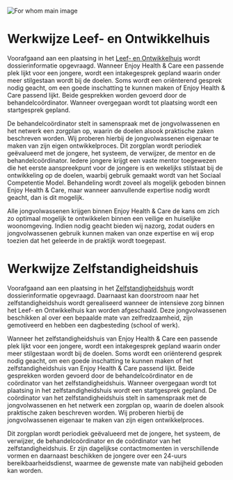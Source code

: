 
![For whom main image](/images/method/main.jpg)


# Werkwijze Leef- en Ontwikkelhuis

Voorafgaand aan een plaatsing in het [Leef- en Ontwikkelhuis](/Leef-%20en%20Ontwikkelhuis%20(Behandelgroep)) wordt dossierinformatie opgevraagd. Wanneer Enjoy Health & Care een passende plek lijkt voor een jongere, wordt een intakegesprek gepland waarin onder meer stilgestaan wordt bij de doelen. Soms wordt een oriënterend gesprek nodig geacht, om een goede inschatting te kunnen maken of Enjoy Health & Care passend lijkt. Beide gesprekken worden gevoerd door de behandelcoördinator. Wanneer overgegaan wordt tot plaatsing wordt een startgesprek gepland.


De behandelcoördinator stelt in samenspraak met de jongvolwassenen  en het netwerk een zorgplan op, waarin de doelen alsook praktische zaken beschreven worden. Wij proberen hierbij de jongvolwassenen  eigenaar te maken van zijn eigen ontwikkelproces. Dit zorgplan wordt periodiek geëvalueerd met de jongere, het systeem, de verwijzer, de mentor en de behandelcoördinator. Iedere jongere krijgt een vaste mentor toegewezen die het eerste aanspreekpunt voor de jongere is en wekelijks stilstaat bij de ontwikkeling op de doelen, waarbij gebruik gemaakt wordt van het Sociaal Competentie Model. Behandeling wordt zoveel als mogelijk geboden binnen Enjoy Health & Care, maar wanneer aanvullende expertise nodig wordt geacht, dan is dit mogelijk.


Alle jongvolwassenen  krijgen binnen Enjoy Health & Care de kans om zich zo optimaal mogelijk te ontwikkelen binnen een veilige en huiselijke woonomgeving. Indien nodig geacht bieden wij nazorg, zodat ouders en jongvolwassenen  gebruik kunnen maken van onze expertise en wij erop toezien dat het geleerde in de praktijk wordt toegepast.


# Werkwijze Zelfstandigheidshuis

Voorafgaand aan een plaatsing in het [Zelfstandigheidshuis](/services/Zelfstandigheidshuis) wordt dossierinformatie opgevraagd. Daarnaast kan doorstroom naar het zelfstandigheidshuis wordt gerealiseerd wanneer de intensieve zorg binnen het Leef- en Ontwikkelhuis kan worden afgeschaald. Deze jongvolwassenen  beschikken al over een bepaalde mate van zelfredzaamheid, zijn gemotiveerd en hebben een dagbesteding (school of werk).


Wanneer het zelfstandigheidshuis van Enjoy Health & Care een passende plek lijkt voor een jongere, wordt een intakegesprek gepland waarin onder meer stilgestaan wordt bij de doelen. Soms wordt een oriënterend gesprek nodig geacht, om een goede inschatting te kunnen maken of het zelfstandigheidshuis van Enjoy Health & Care passend lijkt. Beide gesprekken worden gevoerd door de behandelcoördinator en de coördinator van het zelfstandigheidshuis. Wanneer overgegaan wordt tot plaatsing in het zelfstandigheidshuis wordt een startgesprek gepland. De coördinator van het zelfstandigheidshuis stelt in samenspraak met de jongvolwassenen  en het netwerk een zorgplan op, waarin de doelen alsook praktische zaken beschreven worden. Wij proberen hierbij de jongvolwassenen  eigenaar te maken van zijn eigen ontwikkelproces.


Dit zorgplan wordt periodiek geëvalueerd met de jongere, het systeem, de verwijzer, de behandelcoördinator en de coördinator van het zelfstandigheidshuis. Er zijn dagelijkse contactmomenten in verschillende vormen en daarnaast beschikken de jongere over een 24-uurs bereikbaarheidsdienst, waarmee de gewenste mate van nabijheid geboden kan worden.
